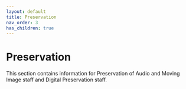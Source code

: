 ```yaml
---
layout: default
title: Preservation
nav_order: 3
has_children: true
---
```


# Preservation
This section contains information for Preservation of Audio and Moving Image staff and Digital Preservation staff.